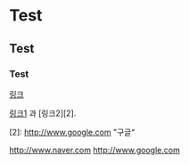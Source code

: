 # Test
## Test
### Test
[링크](http://www.naver.com "네이버")

[링크1][1] 과 [링크2][2].

[1]: http://www.naver.com "네이버" 
[2]: http://www.google.com "구글“

<http://www.naver.com>
<http://www.google.com>
